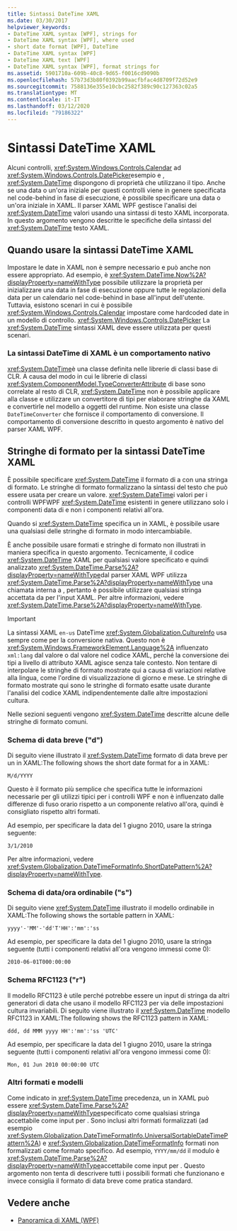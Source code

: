 ```yaml
---
title: Sintassi DateTime XAML
ms.date: 03/30/2017
helpviewer_keywords:
- DateTime XAML syntax [WPF], strings for
- DateTime XAML syntax [WPF], where used
- short date format [WPF], DateTime
- DateTime XAML syntax [WPF]
- DateTime XAML text [WPF]
- DateTime XAML syntax [WPF], format strings for
ms.assetid: 5901710a-609b-40c8-9d65-f0016cd9090b
ms.openlocfilehash: 57b73d3b80f0392b99aacfbfac4d8709f72d52e9
ms.sourcegitcommit: 7588136e355e10cbc2582f389c90c127363c02a5
ms.translationtype: MT
ms.contentlocale: it-IT
ms.lasthandoff: 03/12/2020
ms.locfileid: "79186322"
---
```

# <a name="datetime-xaml-syntax"></a>Sintassi DateTime XAML
Alcuni controlli, <xref:System.Windows.Controls.Calendar> ad <xref:System.Windows.Controls.DatePicker>esempio e , <xref:System.DateTime> dispongono di proprietà che utilizzano il tipo. Anche se una data o un'ora iniziale per questi controlli viene in genere specificata nel code-behind in fase di esecuzione, è possibile specificare una data o un'ora iniziale in XAML. Il parser XAML WPF gestisce l'analisi dei <xref:System.DateTime> valori usando una sintassi di testo XAML incorporata. In questo argomento vengono descritte le specifiche della sintassi del <xref:System.DateTime> testo XAML.  

<a name="where_datetime_xaml_syntax_is_used"></a>
## <a name="when-to-use-datetime-xaml-syntax"></a>Quando usare la sintassi DateTime XAML  
 Impostare le date in XAML non è sempre necessario e può anche non essere appropriato. Ad esempio, è <xref:System.DateTime.Now%2A?displayProperty=nameWithType> possibile utilizzare la proprietà per inizializzare una data in fase di esecuzione oppure tutte le regolazioni della data per un calendario nel code-behind in base all'input dell'utente. Tuttavia, esistono scenari in cui è possibile <xref:System.Windows.Controls.Calendar> impostare come hardcoded date in un modello di controllo. <xref:System.Windows.Controls.DatePicker> La <xref:System.DateTime> sintassi XAML deve essere utilizzata per questi scenari.  
  
### <a name="datetime-xaml-syntax-is-a-native-behavior"></a>La sintassi DateTime di XAML è un comportamento nativo  
 <xref:System.DateTime>è una classe definita nelle librerie di classi base di CLR. A causa del modo in cui le librerie di classi <xref:System.ComponentModel.TypeConverterAttribute> di base sono correlate al resto di CLR, <xref:System.DateTime> non è possibile applicare alla classe e utilizzare un convertitore di tipi per elaborare stringhe da XAML e convertirle nel modello a oggetti del runtime. Non esiste una classe `DateTimeConverter` che fornisce il comportamento di conversione. Il comportamento di conversione descritto in questo argomento è nativo del parser XAML WPF.  
  
<a name="format_strings_for_datetime_xaml_syntax"></a>
## <a name="format-strings-for-datetime-xaml-syntax"></a>Stringhe di formato per la sintassi DateTime XAML  
 È possibile specificare <xref:System.DateTime> il formato di a con una stringa di formato. Le stringhe di formato formalizzano la sintassi del testo che può essere usata per creare un valore. <xref:System.DateTime>i valori per i controlli WPFWPF <xref:System.DateTime> esistenti in genere utilizzano solo i componenti data di e non i componenti relativi all'ora.  
  
 Quando si <xref:System.DateTime> specifica un in XAML, è possibile usare una qualsiasi delle stringhe di formato in modo intercambiabile.  
  
 È anche possibile usare formati e stringhe di formato non illustrati in maniera specifica in questo argomento. Tecnicamente, il codice <xref:System.DateTime> XAML per qualsiasi valore specificato e quindi analizzato <xref:System.DateTime.Parse%2A?displayProperty=nameWithType>dal parser XAML WPF utilizza <xref:System.DateTime.Parse%2A?displayProperty=nameWithType> una chiamata interna a , pertanto è possibile utilizzare qualsiasi stringa accettata da per l'input XAML. Per altre informazioni, vedere <xref:System.DateTime.Parse%2A?displayProperty=nameWithType>.  
  
> [!IMPORTANT]
> La sintassi XAML `en-us` DateTime <xref:System.Globalization.CultureInfo> usa sempre come per la conversione nativa. Questo non è <xref:System.Windows.FrameworkElement.Language%2A> influenzato `xml:lang` dal valore o dal valore nel codice XAML, perché la conversione dei tipi a livello di attributo XAML agisce senza tale contesto. Non tentare di interpolare le stringhe di formato mostrate qui a causa di variazioni relative alla lingua, come l'ordine di visualizzazione di giorno e mese. Le stringhe di formato mostrate qui sono le stringhe di formato esatte usate durante l'analisi del codice XAML indipendentemente dalle altre impostazioni cultura.  
  
 Nelle sezioni seguenti vengono <xref:System.DateTime> descritte alcune delle stringhe di formato comuni.  
  
### <a name="short-date-pattern-d"></a>Schema di data breve ("d")  
 Di seguito viene illustrato il <xref:System.DateTime> formato di data breve per un in XAML:The following shows the short date format for a in XAML:  
  
 `M/d/YYYY`  
  
 Questo è il formato più semplice che specifica tutte le informazioni necessarie per gli utilizzi tipici per i controlli WPF e non è influenzato dalle differenze di fuso orario rispetto a un componente relativo all'ora, quindi è consigliato rispetto altri formati.  
  
 Ad esempio, per specificare la data del 1 giugno 2010, usare la stringa seguente:  
  
 `3/1/2010`  
  
 Per altre informazioni, vedere <xref:System.Globalization.DateTimeFormatInfo.ShortDatePattern%2A?displayProperty=nameWithType>.  
  
### <a name="sortable-datetime-pattern-s"></a>Schema di data/ora ordinabile ("s")  
 Di seguito viene <xref:System.DateTime> illustrato il modello ordinabile in XAML:The following shows the sortable pattern in XAML:  
  
 `yyyy'-'MM'-'dd'T'HH':'mm':'ss`  
  
 Ad esempio, per specificare la data del 1 giugno 2010, usare la stringa seguente (tutti i componenti relativi all'ora vengono immessi come 0):  
  
 `2010-06-01T000:00:00`  
  
### <a name="rfc1123-pattern-r"></a>Schema RFC1123 ("r")  
 Il modello RFC1123 è utile perché potrebbe essere un input di stringa da altri generatori di data che usano il modello RFC1123 per via delle impostazioni cultura invariabili. Di seguito viene illustrato il <xref:System.DateTime> modello RFC1123 in XAML:The following shows the RFC1123 pattern in XAML:  
  
 `ddd, dd MMM yyyy HH':'mm':'ss 'UTC'`  
  
 Ad esempio, per specificare la data del 1 giugno 2010, usare la stringa seguente (tutti i componenti relativi all'ora vengono immessi come 0):  
  
 `Mon, 01 Jun 2010 00:00:00 UTC`  
  
### <a name="other-formats-and-patterns"></a>Altri formati e modelli  
 Come indicato in <xref:System.DateTime> precedenza, un in XAML può essere <xref:System.DateTime.Parse%2A?displayProperty=nameWithType>specificato come qualsiasi stringa accettabile come input per . Sono inclusi altri formati formalizzati (ad esempio <xref:System.Globalization.DateTimeFormatInfo.UniversalSortableDateTimePattern%2A>) e <xref:System.Globalization.DateTimeFormatInfo> formati non formalizzati come formato specifico. Ad esempio, `YYYY/mm/dd` il modulo è <xref:System.DateTime.Parse%2A?displayProperty=nameWithType>accettabile come input per . Questo argomento non tenta di descrivere tutti i possibili formati che funzionano e invece consiglia il formato di data breve come pratica standard.  
  
## <a name="see-also"></a>Vedere anche

- [Panoramica di XAML (WPF)](../../../desktop-wpf/fundamentals/xaml.md)
